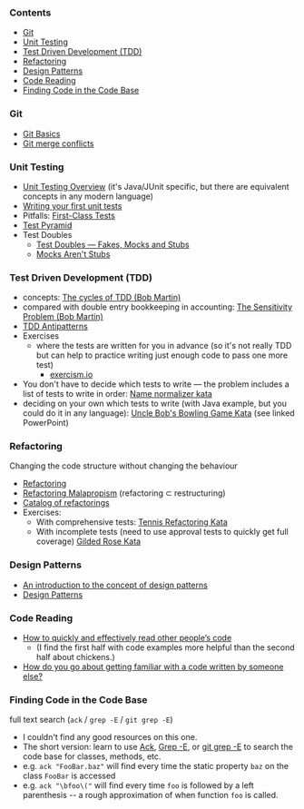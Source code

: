 ### Contents
 - [Git](#git)
 - [Unit Testing](#unit-testing)
 - [Test Driven Development (TDD)](#test-driven-development-tdd)
 - [Refactoring](#refactoring)
 - [Design Patterns](#design-patterns)
 - [Code Reading](#code-reading)
 - [Finding Code in the Code Base](#finding-code-in-the-code-base)

### Git
- [Git Basics](https://git-scm.com/book/en/v1/Git-Basics)
- [Git merge
  conflicts](https://www.atlassian.com/git/tutorials/using-branches/merge-conflicts)

### Unit Testing
  - [Unit Testing
    Overview](https://www.vogella.com/tutorials/JUnit/article.html) (it's
    Java/JUnit specific, but there are equivalent concepts in any modern
    language)
  - [Writing your first unit
    tests](https://dzone.com/articles/writing-your-first-unit-tests)
  - Pitfalls: [First-Class
    Tests](https://blog.cleancoder.com/uncle-bob/2017/05/05/TestDefinitions.html)
  - [Test
    Pyramid](https://martinfowler.com/articles/practical-test-pyramid.html)
  - Test Doubles
    - [Test Doubles — Fakes, Mocks and Stubs](https://blog.pragmatists.com/test-doubles-fakes-mocks-and-stubs-1a7491dfa3da)
    - [Mocks Aren't Stubs](https://martinfowler.com/articles/mocksArentStubs.html)

### Test Driven Development (TDD)
  - concepts: [The cycles of TDD (Bob
    Martin)](https://blog.cleancoder.com/uncle-bob/2014/12/17/TheCyclesOfTDD.html)
  - compared with double entry bookkeeping in accounting:
    [The Sensitivity Problem (Bob Martin)](http://butunclebob.com/ArticleS.UncleBob.TheSensitivityProblem)
  - [TDD
    Antipatterns](http://agileinaflash.blogspot.com/2009/06/tdd-antipatterns.html)
  - Exercises
    - where the tests are written for you in advance (so it's not really TDD but
      can help to practice writing just enough code to pass one more test)
        - [exercism.io](https://exercism.io)
  - You don't have to decide which tests to write &mdash; the problem includes a
    list of tests to write in order: [Name normalizer
    kata](http://langrsoft.com/2019/05/13/tdd-katas-exercises-name-normalizer-3-5/)
  - deciding on your own which tests to write (with Java example, but you could
    do it in any language): [Uncle Bob's Bowling Game
    Kata](http://butunclebob.com/ArticleS.UncleBob.TheBowlingGameKata) (see
    linked PowerPoint)

### Refactoring
Changing the code structure without changing the behaviour

  - [Refactoring](https://refactoring.com/)
  - [Refactoring
    Malapropism](https://martinfowler.com/bliki/DefinitionOfRefactoring.html)
    (refactoring &sub; restructuring)
  - [Catalog of refactorings](https://refactoring.com/catalog/)
  - Exercises:
     - With comprehensive tests: [Tennis Refactoring
       Kata](https://github.com/emilybache/Tennis-Refactoring-Kata)
     - With incomplete tests (need to use approval tests to quickly get full
       coverage) [Gilded Rose
       Kata](https://github.com/emilybache/GildedRose-Refactoring-Kata)

### Design Patterns

  - [An introduction to the concept of design patterns](https://dev.to/powerwebdev/an-introduction-to-the-concept-of-design-patterns-o29)
  - [Design Patterns](https://sourcemaking.com/design_patterns)

### Code Reading

  - [How to quickly and effectively read other people’s code](https://selftaughtcoders.com/how-to-quickly-and-effectively-read-other-peoples-code/)
    - (I find the first half with code examples more helpful than the second
      half about chickens.) 
  - [How do you go about getting familiar with a code written by someone
    else?](https://www.quora.com/How-do-you-go-about-getting-familiar-with-a-code-written-by-someone-else/answer/Jeff-Langr?srid=RjMI)

### Finding Code in the Code Base
full text search (`ack` / `grep -E` / `git grep -E`)

  - I couldn't find any good resources on this one.
  - The short version: learn to use [Ack](https://beyondgrep.com/), [Grep
    -E](https://www.gnu.org/software/grep/manual/grep.html), or [git grep
    -E](https://git-scm.com/docs/git-grep) to search the code base for classes,
    methods, etc.
  - e.g. `ack "FooBar.baz"` will find every time the static property `baz` on
    the class `FooBar` is accessed
  - e.g. `ack "\bfoo\("` will find every time `foo` is followed by a left
    parenthesis -- a rough approximation of when function `foo` is called.

